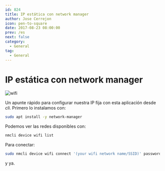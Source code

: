 ```yaml
---
id: 824
title: IP estática con network manager
author: Jose Cerrejon
icon: pen-to-square
date: 2017-08-23 08:00:00
prev: /es
next: false
category:
  - General
tag:
  - General
---
```


# IP estática con network manager

![wifi](/images/wifi_exposed.png)

Un apunte rápido para configurar nuestra IP fija con esta aplicación desde *cli*. Primero lo instalamos con:

```bash
sudo apt install -y network-manager
```

Podemos ver las redes disponibles con:

```bash
nmcli device wifi list
```

Para conectar:

```bash
sudo nmcli device wifi connect '(your wifi network name/SSID)' password '(your wifi password)' ifname wlan0
```

y ya.
